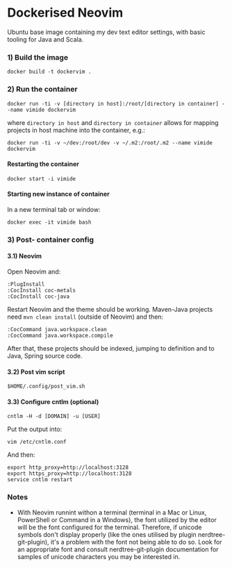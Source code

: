 # Dockerised Neovim

Ubuntu base image containing my dev text editor settings, with basic tooling for Java and Scala.

### 1) Build the image

    docker build -t dockervim .

### 2) Run the container

    docker run -ti -v [directory in host]:/root/[directory in container] --name vimide dockervim

where `directory in host` and `directory in container` allows for mapping projects in host machine into the
container, e.g.:

    docker run -ti -v ~/dev:/root/dev -v ~/.m2:/root/.m2 --name vimide dockervim

#### Restarting the container

    docker start -i vimide

#### Starting new instance of container

In a new terminal tab or window:

    docker exec -it vimide bash

### 3) Post- container config

#### 3.1) Neovim

Open Neovim and:

    :PlugInstall
    :CocInstall coc-metals
    :CocInstall coc-java

Restart Neovim and the theme should be working.
Maven-Java projects need `mvn clean install` (outside of Neovim) and then:

    :CocCommand java.workspace.clean
    :CocCommand java.workspace.compile

After that, these projects should be indexed, jumping to definition and to Java, Spring source code.

#### 3.2) Post vim script

    $HOME/.config/post_vim.sh

#### 3.3) Configure cntlm (optional)

    cntlm -H -d [DOMAIN] -u [USER]

Put the output into:

    vim /etc/cntlm.conf

And then:

    export http_proxy=http://localhost:3128
    export https_proxy=http://localhost:3128
    service cntlm restart
    
### Notes

- With Neovim runnint withon a terminal (terminal in a Mac or Linux, PowerShell or Command in a Windows), the font utilized by the editor will be the font configured for the terminal.  Therefore, if unicode symbols don't display properly (like the ones utilised by plugin nerdtree-git-plugin), it's a problem with the font not being able to do so.  Look for an appropriate font and consult nerdtree-git-plugin documentation for samples of unicode characters you may be interested in.
